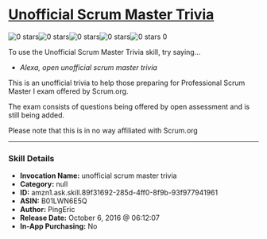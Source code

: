 # [Unofficial Scrum Master Trivia](http://alexa.amazon.com/#skills/amzn1.ask.skill.89f31692-285d-4ff0-8f9b-93f977941961)
![0 stars](../../images/ic_star_border_black_18dp_1x.png)![0 stars](../../images/ic_star_border_black_18dp_1x.png)![0 stars](../../images/ic_star_border_black_18dp_1x.png)![0 stars](../../images/ic_star_border_black_18dp_1x.png)![0 stars](../../images/ic_star_border_black_18dp_1x.png) 0

To use the Unofficial Scrum Master Trivia skill, try saying...

* *Alexa, open unofficial scrum master trivia*

This is an unofficial trivia to help those preparing for Professional Scrum Master I exam offered by Scrum.org.

The exam consists of questions being offered by open assessment and is still being added. 

Please note that this is in no way affiliated with Scrum.org

***

### Skill Details

* **Invocation Name:** unofficial scrum master trivia
* **Category:** null
* **ID:** amzn1.ask.skill.89f31692-285d-4ff0-8f9b-93f977941961
* **ASIN:** B01LWN6E5Q
* **Author:** PingEric
* **Release Date:** October 6, 2016 @ 06:12:07
* **In-App Purchasing:** No
